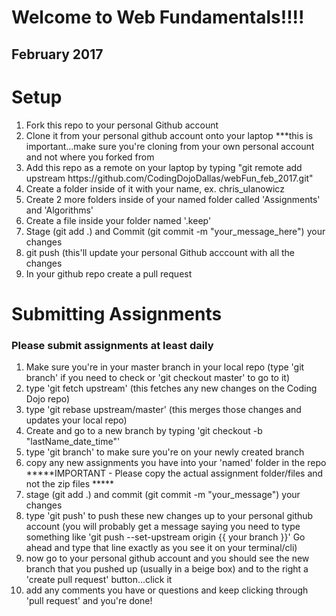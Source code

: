 <h1>Welcome to Web Fundamentals!!!!</h1>
<h2>February 2017</h2>

<h1>Setup</h1>
<ol>
  <li>Fork this repo to your personal Github account</li>
  <li>Clone it from your personal github account onto your laptop ***this is important...make sure you're cloning from your own personal account and not where you forked from</li>
  <li>Add this repo as a remote on your laptop by typing "git remote add upstream https://github.com/CodingDojoDallas/webFun_feb_2017.git"</li>
  <li>Create a folder inside of it with your name, ex.  chris_ulanowicz</li>
  <li>Create 2 more folders inside of your named folder called 'Assignments' and 'Algorithms'</li>
  <li>Create a file inside your folder named '.keep'</li>
  <li>Stage (git add .) and Commit (git commit -m "your_message_here") your changes</li>
  <li>git push  (this'll update your personal Github acccount with all the changes</li>
  <li>In your github repo create a pull request</li>
</ol>

<h1>Submitting Assignments</h1>
<h3>Please submit assignments at least daily</h3>
<ol>
  <li>Make sure you're in your master branch in your local repo (type 'git branch' if you need to check or 'git checkout master' to go to it)</li>
  <li>type 'git fetch upstream' (this fetches any new changes on the Coding Dojo repo)</li>
  <li>type 'git rebase upstream/master' (this merges those changes and updates your local repo)</li>
  <li>Create and go to a new branch by typing 'git checkout -b "lastName_date_time"'</li>
  <li>type 'git branch' to make sure you're on your newly created branch</li>
  <li>copy any new assignments you have into your 'named' folder in the repo *****IMPORTANT - Please copy the actual assignment folder/files and not the zip files *****</li>
  <li>stage (git add .) and commit (git commit -m "your_message") your changes</li>
  <li>type 'git push' to push these new changes up to your personal github account (you will probably get a message saying you need to type something like 'git push --set-upstream origin {{ your branch }}'  Go ahead and type that line exactly as you see it on your terminal/cli)</li>
  <li>now go to your personal github account and you should see the new branch that you pushed up (usually in a beige box) and to the right a 'create pull request' button...click it</li>
  <li>add any comments you have or questions and keep clicking through 'pull request' and you're done!</li>
</ol>
